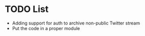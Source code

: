 # TODO List

* Adding support for auth to archive non-public Twitter stream
* Put the code in a proper module
